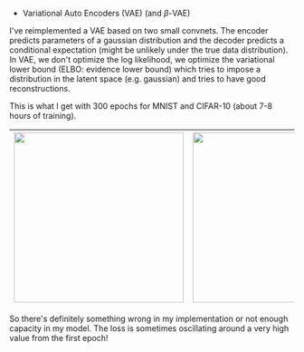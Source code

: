- Variational Auto Encoders (VAE) (and $\beta$-VAE)

I've reimplemented a VAE based on two small convnets. The encoder predicts parameters of a gaussian distribution and the decoder predicts a conditional expectation (might be unlikely under the true data distribution).
In VAE, we don't optimize the log likelihood, we optimize the variational lower bound (ELBO: evidence lower bound) which tries to impose a distribution in the latent space (e.g. gaussian) and tries to have good reconstructions.

This is what I get with $300$ epochs for MNIST and CIFAR-10 (about 7-8 hours of training).

| <img src="https://github.com/Zenchiyu/deep-learning-implementations/assets/49496107/b3b0e513-805f-4fb6-a6b7-0b560dbb356a" width=300> | <img src="https://github.com/Zenchiyu/deep-learning-implementations/assets/49496107/2fa6ac5e-28a3-455a-8762-4fd70fd73e62" width=300> |
|:--:| :--:|

So there's definitely something wrong in my implementation or not enough capacity in my model. The loss is sometimes oscillating around a very high value from the first epoch!
